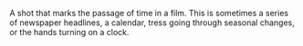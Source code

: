 A shot that marks the passage of time in a film. This is sometimes a series of newspaper headlines, a calendar, tress going through seasonal changes, or the hands turning on a clock.

